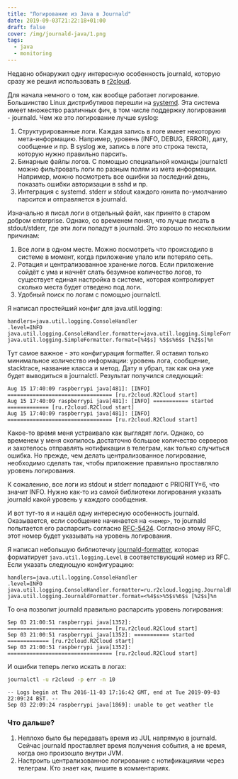 ```yaml
---
title: "Логирование из Java в Journald"
date: 2019-09-03T21:22:18+01:00
draft: false
cover: /img/journald-java/1.png
tags:
  - java
  - monitoring
---
```

Недавно обнаружил одну интересную особенность journald, которую сразу же решил использовать в [r2cloud](https://github.com/dernasherbrezon/r2cloud).

Для начала немного о том, как вообще работает логирование. Большинство Linux дистрибутивов перешли на [systemd](https://ru.wikipedia.org/wiki/Systemd). Эта система имеет множество различных фич, в том числе поддержку логирования - journald. Чем же это логирование лучше syslog:

 1. Структурированные логи. Каждая запись в логе имеет некоторую мета-информацию. Например, уровень (INFO, DEBUG, ERROR), дату, сообщение и пр. В syslog же, запись в логе это строка текста, которую нужно правильно парсить. 
 2. Бинарные файлы логов. С помощью специальной команды journalctl можно фильтровать логи по разным полям из мета информации. Например, можно посмотреть все ошибки за последний день, показать ошибки авторизации в sshd и пр.
 3. Интеграция с systemd. stderr и stdout каждого юнита по-умолчанию парсится и отправляется в journald.
 
Изначально я писал логи в отдельный файл, как принято в старом добром enterprise. Однако, со временем понял, что лучше писать в stdout/stderr, где эти логи попадут в journald. Это хорошо по нескольким причинам:

 1. Все логи в одном месте. Можно посмотреть что происходило в системе в момент, когда приложение упало или потеряло сеть.
 2. Ротация и централизованное хранение логов. Если приложение сойдёт с ума и начнёт слать безумное количество логов, то существует единая настройка в системе, которая контролирует сколько места будет отведено под логи.
 3. Удобный поиск по логам с помощью journalctl.
 
Я написал простейший конфиг для java.util.logging:

```
handlers=java.util.logging.ConsoleHandler
.level=INFO
java.util.logging.ConsoleHandler.formatter=java.util.logging.SimpleFormatter
java.util.logging.SimpleFormatter.format=[%4$s] %5$s%6$s [%2$s]%n
```

Тут самое важное - это конфигурация formatter. Я оставил только минимальное количество информации: уровень лога, сообщение, stacktrace, название класса и метод. Дату я убрал, так как она уже будет выводиться в journalctl. Результат получился следующий:

```
Aug 15 17:40:09 raspberrypi java[481]: [INFO] ================================= [ru.r2cloud.R2Cloud start]
Aug 15 17:40:09 raspberrypi java[481]: [INFO] =========== started ============= [ru.r2cloud.R2Cloud start]
Aug 15 17:40:09 raspberrypi java[481]: [INFO] ================================= [ru.r2cloud.R2Cloud start]
```

Какое-то время меня устраивало как выглядят логи. Однако, со временем у меня скопилось достаточно большое количество серверов и захотелось отправлять нотификации в телеграм, как только случиться ошибка. Но прежде, чем делать централизованное логирование, необходимо сделать так, чтобы приложение правильно проставляло уровень логирования.

К сожалению, все логи из stdout и stderr попадают с PRIORITY=6, что значит INFO. Нужно как-то из самой библиотеки логирования указать journald какой уровень у каждого сообщения.

И вот тут-то я и нашёл одну интересную особенность journald. Оказывается, если сообщение начинается на ```<номер>```, то journald попытается его распарсить согласно [RFC-5424](https://tools.ietf.org/html/rfc5424#section-6.2). Согласно этому RFC, этот номер будет указывать на уровень логирования.

Я написал небольшую библиотечку [journald-formatter](https://github.com/dernasherbrezon/journald-formatter), которая форматирует ```java.util.logging.Level``` в соответствующий номер из RFC. Если указать следующую конфигурацию:

```
handlers=java.util.logging.ConsoleHandler
.level=INFO
java.util.logging.ConsoleHandler.formatter=ru.r2cloud.logging.JournaldFormatter
java.util.logging.JournaldFormatter.format=<%4$s>%5$s%6$s [%2$s]%n
```

То она позволит journald правильно распарсить уровень логирования:

```
Sep 03 21:00:51 raspberrypi java[1352]: ================================= [ru.r2cloud.R2Cloud start]
Sep 03 21:00:51 raspberrypi java[1352]: =========== started ============= [ru.r2cloud.R2Cloud start]
Sep 03 21:00:51 raspberrypi java[1352]: ================================= [ru.r2cloud.R2Cloud start]
```

И ошибки теперь легко искать в логах:

```bash
journalctl -u r2cloud -p err -n 10
```

```
-- Logs begin at Thu 2016-11-03 17:16:42 GMT, end at Tue 2019-09-03 22:09:24 BST. --
Sep 03 22:09:24 raspberrypi java[1869]: unable to get weather tle
```

### Что дальше?

 1. Неплохо было бы передавать время из JUL напрямую в journald. Сейчас journald проставляет время получения события, а не время, когда оно произошло внутри JVM.
 2. Настроить централизованное логирование с нотификациями через телеграм. Кто знает как, пишите в комментариях.